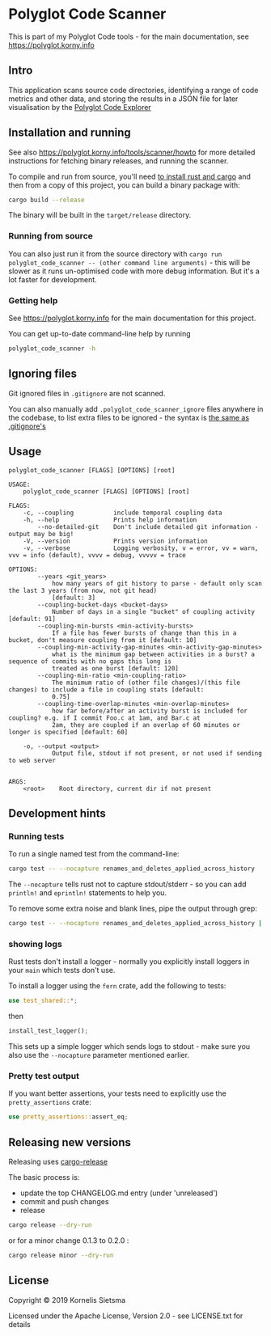 # Polyglot Code Scanner

This is part of my Polyglot Code tools - for the main documentation, see <https://polyglot.korny.info>

## Intro

This application scans source code directories, identifying a range of code metrics and other data, and storing the results in a JSON file for later visualisation by the [Polyglot Code Explorer](https://polyglot.korny.info/tools/explorer/description/)

## Installation and running

See also <https://polyglot.korny.info/tools/scanner/howto> for more detailed instructions for fetching binary releases, and running the scanner.

To compile and run from source, you'll need [to install rust and cargo](https://www.rust-lang.org/tools/install) and then from a copy of this project, you can build a binary package with:

~~~sh
cargo build --release
~~~

The binary will be built in the `target/release` directory.

### Running from source

You can also just run it from the source directory with `cargo run polyglot_code_scanner -- (other command line arguments)` - this will be slower as it runs un-optimised code with more debug information.  But it's a lot faster for development.

### Getting help

See <https://polyglot.korny.info> for the main documentation for this project.

You can get up-to-date command-line help by running

~~~sh
polyglot_code_scanner -h
~~~

## Ignoring files

Git ignored files in `.gitignore` are not scanned.

You can also manually add `.polyglot_code_scanner_ignore` files anywhere in the codebase, to list extra files to be ignored - the syntax is [the same as .gitignore's](https://git-scm.com/docs/gitignore)

## Usage

~~~text
polyglot_code_scanner [FLAGS] [OPTIONS] [root]

USAGE:
    polyglot_code_scanner [FLAGS] [OPTIONS] [root]

FLAGS:
    -c, --coupling           include temporal coupling data
    -h, --help               Prints help information
        --no-detailed-git    Don't include detailed git information - output may be big!
    -V, --version            Prints version information
    -v, --verbose            Logging verbosity, v = error, vv = warn, vvv = info (default), vvvv = debug, vvvvv = trace

OPTIONS:
        --years <git_years>
            how many years of git history to parse - default only scan the last 3 years (from now, not git head)
            [default: 3]
        --coupling-bucket-days <bucket-days>
            Number of days in a single "bucket" of coupling activity [default: 91]
        --coupling-min-bursts <min-activity-bursts>
            If a file has fewer bursts of change than this in a bucket, don't measure coupling from it [default: 10]
        --coupling-min-activity-gap-minutes <min-activity-gap-minutes>
            what is the minimum gap between activities in a burst? a sequence of commits with no gaps this long is
            treated as one burst [default: 120]
        --coupling-min-ratio <min-coupling-ratio>
            The minimum ratio of (other file changes)/(this file changes) to include a file in coupling stats [default:
            0.75]
        --coupling-time-overlap-minutes <min-overlap-minutes>
            how far before/after an activity burst is included for coupling? e.g. if I commit Foo.c at 1am, and Bar.c at
            2am, they are coupled if an overlap of 60 minutes or longer is specified [default: 60]

    -o, --output <output>
            Output file, stdout if not present, or not used if sending to web server


ARGS:
    <root>    Root directory, current dir if not present
~~~

## Development hints

### Running tests

To run a single named test from the command-line:

~~~sh
cargo test -- --nocapture renames_and_deletes_applied_across_history
~~~

The `--nocapture` tells rust not to capture stdout/stderr - so you can add `println!` and `eprintln!` statements to help you.

To remove some extra noise and blank lines, pipe the output through grep:

~~~sh
cargo test -- --nocapture renames_and_deletes_applied_across_history | grep -v "running 0 tests" | grep -v "0 passed" | grep -v -e '^\s*$'
~~~

### showing logs

Rust tests don't install a logger - normally you explicitly install loggers in your `main` which tests don't use.

To install a logger using the `fern` crate, add the following to tests:

~~~rust
use test_shared::*;
~~~

then

~~~rust
install_test_logger();
~~~

This sets up a simple logger which sends logs to stdout - make sure you also use the `--nocapture` parameter mentioned earlier.

### Pretty test output

If you want better assertions, your tests need to explicitly use the `pretty_assertions` crate:

~~~rust
use pretty_assertions::assert_eq;
~~~

## Releasing new versions

Releasing uses [cargo-release](https://crates.io/crates/cargo-release)

The basic process is:

* update the top CHANGELOG.md entry (under 'unreleased')
* commit and push changes
* release

~~~sh
cargo release --dry-run
~~~

or for a minor change 0.1.3 to 0.2.0 :

~~~sh
cargo release minor --dry-run
~~~



## License

Copyright © 2019 Kornelis Sietsma

Licensed under the Apache License, Version 2.0 - see LICENSE.txt for details

